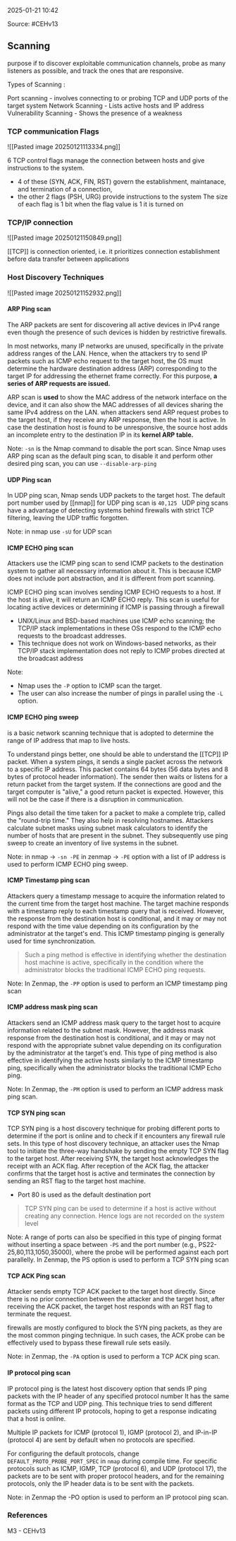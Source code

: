 
2025-01-21 10:42

Source: #CEHv13 
## Scanning

purpose if to discover exploitable communication channels, probe as many listeners as possible, and track the ones that are responsive.

Types of Scanning :

Port scanning - involves connecting to or probing TCP and UDP ports of the target system
Network Scanning - Lists active hosts and IP address
Vulnerability Scanning - Shows the presence of a weakness
### TCP communication Flags

![[Pasted image 20250121113334.png]]

6 TCP control flags manage the connection between hosts and give instructions to the system.
- 4 of these (SYN, ACK, FIN, RST) govern the establishment, maintanace, and termination of a connection,
- the other 2 flags (PSH, URG) provide instructions to the system 
The size of each flag is 1 bit
when the flag value is 1 it is turned on 
### TCP/IP connection 

![[Pasted image 20250121150849.png]]

[[TCP]] is connection oriented, i.e. it prioritizes connection establishment before data transfer between applications 
### Host Discovery Techniques

![[Pasted image 20250121152932.png]]
#### ARP Ping scan

The ARP packets are sent for discovering all active devices in IPv4 range even though the presence of such devices is hidden by restrictive firewalls. 

In most networks, many IP networks are unused, specifically in the private address ranges of the LAN. Hence, when the attackers try to send IP packets such as ICMP echo request to the target host, the OS must determine the hardware destination address (ARP) corresponding to the target IP for addressing the ethernet frame correctly.
For this purpose, **a series of ARP requests are issued.** 

ARP scan is **used** to show the MAC address of the network interface on the device, and it can also show the MAC addresses of all devices sharing the same IPv4 address on the LAN.
when attackers send ARP request probes to the target host, if they receive any ARP response, then the host is active. In case the destination host is found to be unresponsive, the source host adds an incomplete entry to the destination IP in its **kernel ARP table.** 

Note: 
`-sn` is the Nmap command to disable the port scan.
Since Nmap uses ARP ping scan as the default ping scan, to disable it and perform other desired ping scan, you can use `--disable-arp-ping`
#### UDP Ping scan

In UDP ping scan, Nmap sends UDP packets to the target host. The default port number used by [[nmap]] for UDP ping scan is `40,125 `
UDP ping scans have a advantage of detecting systems behind firewalls with strict TCP filtering, leaving the UDP traffic forgotten. 

Note:
in nmap use `-sU` for UDP scan
#### ICMP ECHO ping scan

Attackers use the ICMP ping scan to send ICMP packets to the destination system to gather all necessary information about it. This is because ICMP does not include port abstraction, and it is different from port scanning.

ICMP ECHO ping scan involves sending ICMP ECHO requests to a host. If the host is alive, it will return an ICMP ECHO reply. This scan is useful for locating active devices or determining if ICMP is passing through a firewall

- UNIX/Linux and BSD-based machines use ICMP echo scanning; the TCP/IP stack implementations in these OSs respond to the ICMP echo requests to the broadcast addresses. 
- This technique does not work on Windows-based networks, as their TCP/IP stack implementation does not reply to ICMP probes directed at the broadcast address

Note:
- Nmap uses the `-P` option to ICMP scan the target.
- The user can also increase the number of pings in parallel using the `-L` option.
#### ICMP ECHO ping sweep 

is a basic network scanning technique that is adopted to determine the range of IP address that map to live hosts. 

To understand pings better, one should be able to understand the [[TCP]] IP packet.
When a system pings, it sends a single packet across the network to a specific IP address. 
This packet contains 64 bytes (56 data bytes and 8 bytes of protocol header information). 
The sender then waits or listens for a return packet from the target system. If the connections are good and the target computer is "alive," a good return packet is expected. However, this will not be the case if there is a disruption in communication. 

Pings also detail the time taken for a packet to make a complete trip, called the "round-trip time." They also help in resolving hostnames.
Attackers calculate subnet masks using subnet mask calculators to identify the number of hosts that are present in the subnet. They subsequently use ping sweep to create an inventory of live systems in the subnet.

Note:
in nmap ->  `-sn -PE`
in zenmap -> `-PE` option with a list of IP address is used to perform ICMP ECHO ping sweep.
#### ICMP Timestamp ping scan

Attackers query a timestamp message to acquire the information related to the current time from the target host machine. The target machine responds with a timestamp reply to each timestamp query that is received. 
However, the response from the destination host is conditional, and it may or may not respond with the time value depending on its configuration by the administrator at the target's end. 
This ICMP timestamp pinging is generally used for time synchronization.
> Such a ping method is effective in identifying whether the destination host machine is active, specifically in the condition where the administrator blocks the traditional ICMP ECHO ping requests.

Note:
In Zenmap, the `-PP` option is used to perform an ICMP timestamp ping scan
#### ICMP address mask ping scan 

Attackers send an ICMP address mask query to the target host to acquire information related to the subnet mask. 
However, the address mask response from the destination host is conditional, and it may or may not respond with the appropriate subnet value depending on its configuration by the administrator at the target's end. This type of ping method is also effective in identifying the active hosts similarly to the ICMP timestamp ping, specifically when the administrator blocks the traditional ICMP Echo ping. 

Note:
In Zenmap, the `-PM` option is used to perform an ICMP address mask ping scan.
#### TCP SYN ping scan 

TCP SYN ping is a host discovery technique for probing different ports to determine if the port is online and to check if it encounters any firewall rule sets. 
In this type of host discovery technique, an attacker uses the Nmap tool to initiate the three-way handshake by sending the empty TCP SYN flag to the target host. After receiving SYN, the target host acknowledges the receipt with an ACK flag. After reception of the ACK flag, the attacker confirms that the target host is active and terminates the connection by sending an RST flag to the target host machine.
- Port 80 is used as the default destination port

> TCP SYN ping can be used to determine if a host is active without creating any connection. Hence logs are not recorded on the system level

Note:
A range of ports can also be specified in this type of pinging format without inserting a space between `-PS` and the port number (e.g., PS22-25,80,113,1050,35000), where the probe will be performed against each port parallelly. In Zenmap, the PS option is used to perform a TCP SYN ping scan
#### TCP ACK Ping scan 

Attacker sends empty TCP ACK packet to the target host directly. Since there is no prior connection between the attacker and the target host, after receiving the ACK packet, the target host responds with an RST flag to terminate the request.

firewalls are mostly configured to block the SYN ping packets, as they are the most common pinging technique. In such cases, the ACK probe can be effectively used to bypass these firewall rule sets easily. 

Note: 
in Zenmap, the `-PA` option is used to perform a TCP ACK ping scan.
#### IP protocol ping scan

IP protocol ping is the latest host discovery option that sends IP ping packets with the IP header of any specified protocol number
It has the same format as the TCP and UDP ping. 
This technique tries to send different packets using different IP protocols, hoping to get a response indicating that a host is online. 

Multiple IP packets for ICMP (protocol 1), IGMP (protocol 2), and IP-in-IP (protocol 4) are sent by default when no protocols are specified. 

For configuring the default protocols, change `DEFAULT_PROTO_PROBE_PORT_SPEC` in `nmap` during compile time. For specific protocols such as ICMP, IGMP, TCP (protocol 6), and UDP (protocol 17), the packets are to be sent with proper protocol headers, and for the remaining protocols, only the IP header data is to be sent with the packets.

Note:
in Zenmap the -PO option is used to perform an IP protocol ping scan.


### References
M3 - CEHv13